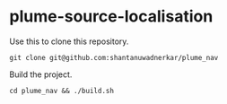 # plume-source-localisation

Use this to clone this repository.

```shell
git clone git@github.com:shantanuwadnerkar/plume_nav
```

Build the project.

```shell
cd plume_nav && ./build.sh
```
